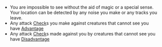 - You are impossible to see without the aid of magic or a special sense. Your location can be detected by any noise you make or any tracks you leave.
- Any attack [Check](Check.md)s you make against creatures that cannot see you have [Advantage](Advantage.md)
- Any attack [Check](Check.md)s made against you by creatures that cannot see you have [Disadvantage](Disadvantage.md)